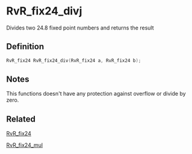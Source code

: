 # RvR_fix24_divj

Divides two 24.8 fixed point numbers and returns the result

## Definition

```c
RvR_fix24 RvR_fix24_div(RvR_fix24 a, RvR_fix24 b);
```

## Notes

This functions doesn't have any protection against overflow or divide by zero.

## Related

[RvR_fix24](/rvr/rvr/fix24)

[RvR_fix24_mul](/rvr/rvr/fix24_mul)

